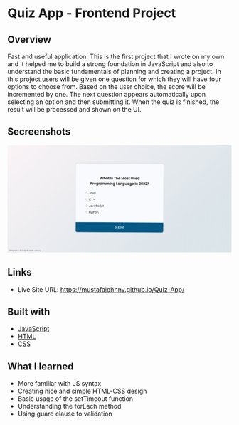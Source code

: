 # Quiz App - Frontend Project

## Overview

Fast and useful application. This is the first project that I wrote on my own and it helped me to build a strong foundation in JavaScript and also to understand the basic fundamentals of planning and creating a project. In this project users will be given one question for which they will have four options to choose from. Based on the user choice, the score will be incremented by one. The next question appears automatically upon selecting an option and then submitting it. When the quiz is finished, the result will be processed and shown on the UI.

## Secreenshots

![app](https://github.com/MustafaJohnny/Quiz-App/blob/master/screenshot.png?raw=true)

## Links

- Live Site URL: https://mustafajohnny.github.io/Quiz-App/

## Built with

- [JavaScript](https://developer.mozilla.org/en-US/docs/Web/JavaScript)
- [HTML](https://developer.mozilla.org/en-US/docs/Web/HTML)
- [CSS](https://developer.mozilla.org/en-US/docs/Web/CSS)

## What I learned

- More familiar with JS syntax
- Creating nice and simple HTML-CSS design
- Basic usage of the setTimeout function
- Understanding the forEach method
- Using guard clause to validation
